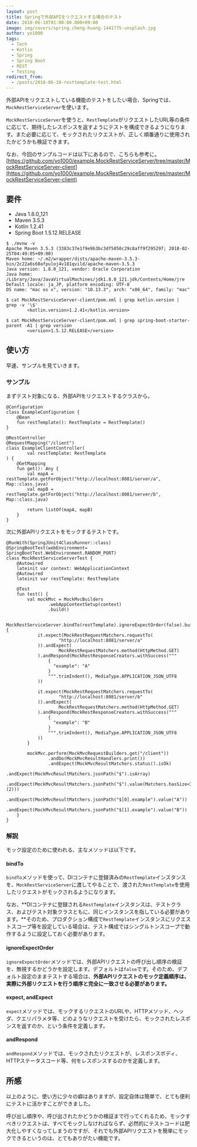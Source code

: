 ```yaml
---
layout: post
title: Springで外部APIをリクエストする場合のテスト
date: 2018-06-10T01:00:00.000+09:00
image: img/covers/spring.cheng-huang-1441775-unsplash.jpg
author: yo1000
tags:
  - Tech
  - Kotlin
  - Spring
  - Spring Boot
  - REST
  - Testing
redirect_from:
  - /posts/2018-06-10-resttemplate-test.html
---
```


外部APIをリクエストしている機能のテストをしたい場合、Springでは、`MockRestServiceServer`を使います。

`MockRestServiceServer`を使うと、`RestTemplate`がリクエストしたURL等の条件に応じて、期待したレスポンスを返すようにテストを構成できるようになります。また必要に応じて、モックされたリクエストが、正しく順番通りに使用されたかどうかも検証できます。

なお、今回のサンプルコードは以下にあるので、こちらも参考に。[https://github.com/yo1000/example.MockRestServiceServer/tree/master/MockRestServiceServer-client](https://github.com/yo1000/example.MockRestServiceServer/tree/master/MockRestServiceServer-client)


## 要件
- Java 1.8.0_121
- Maven 3.5.3
- Kotlin 1.2.41
- Spring Boot 1.5.12.RELEASE

```
$ ./mvnw -v
Apache Maven 3.5.3 (3383c37e1f9e9b3bc3df5050c29c8aff9f295297; 2018-02-25T04:49:05+09:00)
Maven home: ~/.m2/wrapper/dists/apache-maven-3.5.3-bin/2c22a6s60afpuloj4v181qvild/apache-maven-3.5.3
Java version: 1.8.0_121, vendor: Oracle Corporation
Java home: /Library/Java/JavaVirtualMachines/jdk1.8.0_121.jdk/Contents/Home/jre
Default locale: ja_JP, platform encoding: UTF-8
OS name: "mac os x", version: "10.13.3", arch: "x86_64", family: "mac"

$ cat MockRestServiceServer-client/pom.xml | grep kotlin.version | grep -v '\$'
		<kotlin.version>1.2.41</kotlin.version>

$ cat MockRestServiceServer-client/pom.xml | grep spring-boot-starter-parent -A1 | grep version
		<version>1.5.12.RELEASE</version>
```


## 使い方
早速、サンプルを見ていきます。


### サンプル
まずテスト対象になる、外部APIをリクエストするクラスから。

```kotlin{numberLines:true}
@Configuration
class ExampleConfiguration {
    @Bean
    fun restTemplate(): RestTemplate = RestTemplate()
}

@RestController
@RequestMapping("/client")
class ExampleClientController(
        val restTemplate: RestTemplate
) {
    @GetMapping
    fun get(): Any {
        val mapA = restTemplate.getForObject("http://localhost:8081/server/a", Map::class.java)
        val mapB = restTemplate.getForObject("http://localhost:8081/server/b", Map::class.java)

        return listOf(mapA, mapB)
    }
}
```

次に外部APIリクエストをモックするテストです。

```kotlin{numberLines:true}
@RunWith(SpringJUnit4ClassRunner::class)
@SpringBootTest(webEnvironment= SpringBootTest.WebEnvironment.RANDOM_PORT)
class MockRestServiceServerTest {
    @Autowired
    lateinit var context: WebApplicationContext
    @Autowired
    lateinit var restTemplate: RestTemplate

    @Test
    fun test() {
        val mockMvc = MockMvcBuilders
                .webAppContextSetup(context)
                .build()

        MockRestServiceServer.bindTo(restTemplate).ignoreExpectOrder(false).build().let {
            it.expect(MockRestRequestMatchers.requestTo(
                    "http://localhost:8081/server/a"
            )).andExpect(
                    MockRestRequestMatchers.method(HttpMethod.GET)
            ).andRespond(MockRestResponseCreators.withSuccess("""
                {
                  "example": "A"
                }
                """.trimIndent(), MediaType.APPLICATION_JSON_UTF8
            ))

            it.expect(MockRestRequestMatchers.requestTo(
                    "http://localhost:8081/server/b"
            )).andExpect(
                    MockRestRequestMatchers.method(HttpMethod.GET)
            ).andRespond(MockRestResponseCreators.withSuccess("""
                {
                  "example": "B"
                }
                """.trimIndent(), MediaType.APPLICATION_JSON_UTF8
            ))
        }

        mockMvc.perform(MockMvcRequestBuilders.get("/client"))
                .andDo(MockMvcResultHandlers.print())
                .andExpect(MockMvcResultMatchers.status().isOk)
                .andExpect(MockMvcResultMatchers.jsonPath("$").isArray)
                .andExpect(MockMvcResultMatchers.jsonPath("$").value(Matchers.hasSize<Int>(2)))
                .andExpect(MockMvcResultMatchers.jsonPath("$[0].example").value("A"))
                .andExpect(MockMvcResultMatchers.jsonPath("$[1].example").value("B"))
    }
}
```


### 解説
モック設定のために使われる、主なメソッドは以下です。


#### bindTo
`bindTo`メソッドを使って、DIコンテナに登録済みの`RestTemplate`インスタンスを、`MockRestServiceServer`に渡してやることで、渡された`RestTemplate`を使用したリクエストがモックされるようになります。

なお、**DIコンテナに登録される`RestTemplate`インスタンスは、テストクラス、およびテスト対象クラスともに、同じインスタンスを指している必要があります。**そのため、プロダクション構成で`RestTemplate`インスタンスにリクエストスコープ等を設定している場合は、テスト構成ではシングルトンスコープで動作するように設定しておく必要があります。


#### ignoreExpectOrder
`ignoreExpectOrder`メソッドでは、外部APIリクエストの呼び出し順序の検証を、無視するかどうかを設定します。デフォルトは`false`です。そのため、デフォルト設定のままテストする場合は、**外部APIリクエストのモック定義順序は、実際に外部リクエストを行う順序と完全に一致させる必要があります。**


#### expect, andExpect
`expect`メソッドでは、モックするリクエストのURLや、HTTPメソッド、ヘッダ、クエリパラメタ等、どのようなリクエストを受けたら、モックされたレスポンスを返すのか、という条件を定義します。


#### andRespond
`andRespond`メソッドでは、モックされたリクエストが、レスポンスボディ、HTTPステータスコード等、何をレスポンスするのかを定義します。


## 所感
以上のように、使い方に少々の癖はありますが、設定自体は簡単で、とても便利にテストに活かすことができました。

呼び出し順序や、呼び出されたかどうかの検証まで行ってくれるため、モックすべきリクエストは、すべてモックしなければならず、必然的にテストコードは肥大化しやすくなってしまうのですが、それでも外部APIリクエストを簡単にモックできるというのは、とてもありがたい機能です。
